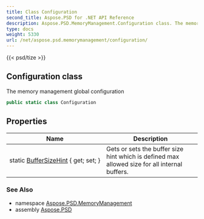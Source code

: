 ```yaml
---
title: Class Configuration
second_title: Aspose.PSD for .NET API Reference
description: Aspose.PSD.MemoryManagement.Configuration class. The memory management global configuration
type: docs
weight: 5330
url: /net/aspose.psd.memorymanagement/configuration/
---
```

{{< psd/tize >}}
## Configuration class

The memory management global configuration

```csharp
public static class Configuration
```

## Properties

| Name | Description |
| --- | --- |
| static [BufferSizeHint](../../aspose.psd.memorymanagement/configuration/buffersizehint/) { get; set; } | Gets or sets the buffer size hint which is defined max allowed size for all internal buffers. |

### See Also

* namespace [Aspose.PSD.MemoryManagement](../../aspose.psd.memorymanagement/)
* assembly [Aspose.PSD](../../)


